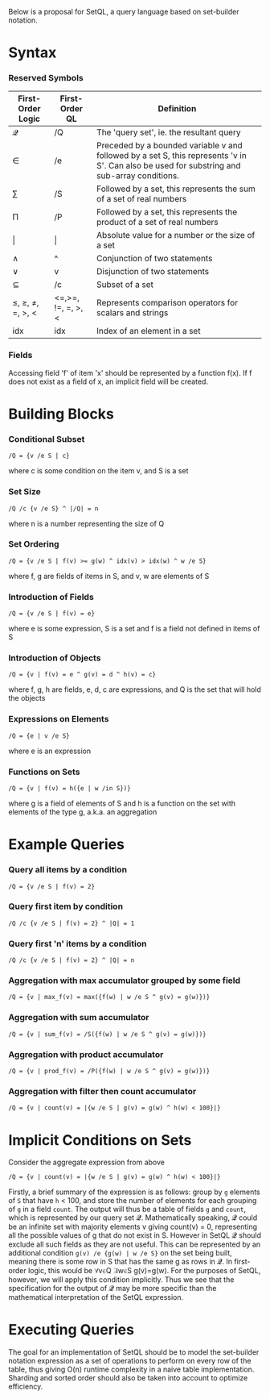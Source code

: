 Below is a proposal for SetQL, a query language based on set-builder notation.

# Syntax

### Reserved Symbols

| First-Order Logic | First-Order QL     | Definition                                                                                                                                   |
| ----------------- | ------------------ | -------------------------------------------------------------------------------------------------------------------------------------------- |
| 𝓠                 | /Q                 | The 'query set', ie. the resultant query                                                                                                     |
| ∈                 | /e                 | Preceded by a bounded variable v and followed by a set S, this represents 'v in S'. Can also be used for substring and sub-array conditions. |
| ∑                 | /S                 | Followed by a set, this represents the sum of a set of real numbers                                                                          |
| Π                 | /P                 | Followed by a set, this represents the product of a set of real numbers                                                                      |
| &#124;            | &#124;             | Absolute value for a number or the size of a set                                                                                             |
| ∧                 | ^                  | Conjunction of two statements                                                                                                                |
| ∨                 | v                  | Disjunction of two statements                                                                                                                |
| ⊆                 | /c                 | Subset of a set                                                                                                                              |
| ≤, ≥, ≠, =, >, <  | <=,>=, !=, =, >, < | Represents comparison operators for scalars and strings                                                                                      |
| idx               | idx                | Index of an element in a set                                                                                                                 |

### Fields

Accessing field 'f' of item 'x' should be represented by a function f(x). If f does not exist as a field of x, an implicit field will be created.

# Building Blocks

### Conditional Subset

```
/Q = {v /e S | c}
```

where c is some condition on the item v, and S is a set

### Set Size

```
/Q /c {v /e S} ^ |/Q| = n
```

where n is a number representing the size of Q

### Set Ordering

```
/Q = {v /e S | f(v) >= g(w) ^ idx(v) > idx(w) ^ w /e S}
```

where f, g are fields of items in S, and v, w are elements of S

### Introduction of Fields

```
/Q = {v /e S | f(v) = e}
```

where e is some expression, S is a set and f is a field not defined in items of S

### Introduction of Objects

```
/Q = {v | f(v) = e ^ g(v) = d ^ h(v) = c}
```

where f, g, h are fields, e, d, c are expressions, and Q is the set that will hold the objects

### Expressions on Elements

```
/Q = {e | v /e S}
```

where e is an expression

### Functions on Sets

```
/Q = {v | f(v) = h({e | w /in S})}
```

where g is a field of elements of S and h is a function on the set with elements of the type g, a.k.a. an aggregation

###

# Example Queries

### Query all items by a condition

```
/Q = {v /e S | f(v) = 2}
```

### Query first item by condition

```
/Q /c {v /e S | f(v) = 2} ^ |Q| = 1
```

### Query first 'n' items by a condition

```
/Q /c {v /e S | f(v) = 2} ^ |Q| = n
```

### Aggregation with max accumulator grouped by some field

```
/Q = {v | max_f(v) = max({f(w) | w /e S ^ g(v) = g(w)})}
```

### Aggregation with sum accumulator

```
/Q = {v | sum_f(v) = /S({f(w) | w /e S ^ g(v) = g(w)})}
```

### Aggregation with product accumulator

```
/Q = {v | prod_f(v) = /P({f(w) | w /e S ^ g(v) = g(w)})}
```

### Aggregation with filter then count accumulator

```
/Q = {v | count(v) = |{w /e S | g(v) = g(w) ^ h(w) < 100}|}
```

# Implicit Conditions on Sets

Consider the aggregate expression from above

```
/Q = {v | count(v) = |{w /e S | g(v) = g(w) ^ h(w) < 100}|}
```

Firstly, a brief summary of the expression is as follows: group by `g` elements of `S` that have `h` < 100, and store the number of elements for each grouping of `g` in a field `count`. The output will thus be a table of fields `g` and `count`, which is represented by our query set 𝓠. Mathematically speaking, 𝓠 could be an infinite set with majority elements v giving count(v) = 0, representing all the possible values of g that do not exist in S. However in SetQL 𝓠 should exclude all such fields as they are not useful. This can be represented by an additional condition `g(v) /e {g(w) | w /e S}` on the set being built, meaning there is some row in S that has the same g as rows in 𝓠. In first-order logic, this would be ∀v∈Q ∃w∈S g(v)=g(w). For the purposes of SetQL, however, we will apply this condition implicitly. Thus we see that the specification for the output of 𝓠 may be more specific than the mathematical interpretation of the SetQL expression.

# Executing Queries

The goal for an implementation of SetQL should be to model the set-builder notation expression as a set of operations to perform on every row of the table, thus giving O(n) runtime complexity in a naive table implementation. Sharding and sorted order should also be taken into account to optimize efficiency.
